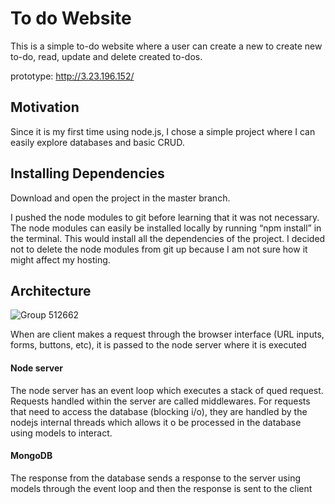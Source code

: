 # To do Website
This is a simple to-do website where a user can create a new to create new to-do, read, update and delete created to-dos.

prototype: http://3.23.196.152/

## Motivation
Since it is my first time using node.js, I chose a simple project where I can easily explore databases and basic CRUD.

## Installing Dependencies

Download and open the project in the master branch.

I pushed the node modules to git before learning that it was not necessary. The node modules can easily be installed locally by running “npm install” in the terminal. This would install all the dependencies of the project. I decided not to delete the node modules from git up because I am not sure how it might affect my hosting.


## Architecture

![Group 512662](https://user-images.githubusercontent.com/86142501/213312330-c2a5a660-a4d6-411c-b038-817c32242b6e.png)

When are client makes a request through the browser interface (URL inputs, forms, buttons, etc), it is passed to the node server where it is executed

#### Node server
The node server has an event loop which executes a stack of qued request. Requests handled within the server are called middlewares. For requests that need to access the database (blocking i/o), they are handled by the nodejs internal threads which allows it o be processed in the database using models to interact. 

#### MongoDB
The response from the database sends a response to the server using models through the event loop and then the response is sent to the client
